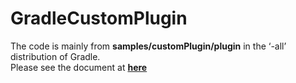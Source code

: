 GradleCustomPlugin
========

The code is mainly from __samples/customPlugin/plugin__ in the ‘-all’ distribution of Gradle.<br/>
Please see the document at [__here__](http://gradle.org/docs/current/userguide/custom_plugins.html)



